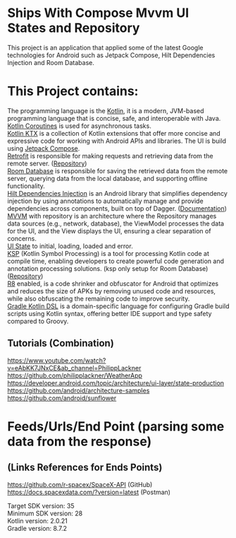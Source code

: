 # Ships With Compose Mvvm UI States and Repository

This project is an application that applied some of the latest Google technologies for Android such
as Jetpack Compose, Hilt Dependencies Injection
and Room Database.

# This Project contains:

The programming language is the [Kotlin](https://kotlinlang.org/docs/getting-started.html), it is a
modern, JVM-based programming language that is concise, safe, and interoperable with Java. <br />
[Kotlin Coroutines](https://kotlinlang.org/docs/coroutines-overview.html) is used for asynchronous
tasks. <br />
[Kotlin KTX](https://developer.android.com/kotlin/ktx) is a collection of Kotlin extensions that
offer more concise and expressive code for working with Android APIs and libraries.
The UI is build using [Jetpack Compose](https://developer.android.com/develop/ui/compose). <br />
[Retrofit](https://square.github.io/retrofit/) is responsible for making requests and retrieving
data from the remote server. ([Repository](https://github.com/square/retrofit)) <br />
[Room Database](https://developer.android.com/training/data-storage/room) is responsible for saving
the retrieved data from the remote server, querying data from the local database, and supporting
offline functionality.  <br />
[Hilt Dependencies Injection](https://developer.android.com/training/dependency-injection/hilt-android)
is an Android library that simplifies dependency injection by using annotations to automatically
manage and provide dependencies across components, built on top of
Dagger. ([Documentation](https://dagger.dev/hilt/)) <br />
[MVVM](https://developer.android.com/topic/architecture#recommended-app-arch) with repository is an
architecture where the Repository manages data sources (e.g., network, database), the ViewModel
processes the data for the UI, and the View displays the UI, ensuring a clear separation of
concerns. <br />
[UI State](https://developer.android.com/topic/architecture/ui-layer/events#handle-viewmodel-events)
to initial, loading, loaded and error. <br />
[KSP](https://kotlinlang.org/docs/ksp-overview.html) (Kotlin Symbol Processing) is a tool for
processing Kotlin code at compile time, enabling developers to create powerful code generation and
annotation processing solutions. (ksp only setup for Room
Database) ([Repository](https://github.com/google/ksp)) <br />
[R8](https://developer.android.com/build/shrink-code) enabled, is a code shrinker and obfuscator for
Android that optimizes and reduces the size of APKs by removing unused code and resources, while
also obfuscating the remaining code to improve security. <br />
[Gradle Kotlin DSL](https://docs.gradle.org/current/userguide/kotlin_dsl.html) is a domain-specific
language for configuring Gradle build scripts using Kotlin syntax, offering better IDE support and
type safety compared to Groovy. <br />

## Tutorials (Combination)

https://www.youtube.com/watch?v=eAbKK7JNxCE&ab_channel=PhilippLackner <br />
https://github.com/philipplackner/WeatherApp <br />
https://developer.android.com/topic/architecture/ui-layer/state-production <br />
https://github.com/android/architecture-samples <br />
https://github.com/android/sunflower <br />

# Feeds/Urls/End Point (parsing some data from the response)

## (Links References for Ends Points)

https://github.com/r-spacex/SpaceX-API (GitHub) <br />
https://docs.spacexdata.com/?version=latest (Postman) <br />

Target SDK version: 35 <br />
Minimum SDK version: 28 <br />
Kotlin version: 2.0.21 <br />
Gradle version: 8.7.2 <br />